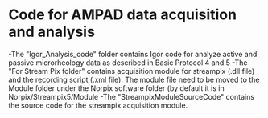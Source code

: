# Code for AMPAD data acquisition and analysis
-The "Igor_Analysis_code" folder contains Igor code for analyze active and passive microrheology data as described in Basic Protocol 4 and 5
-The "For Stream Pix folder" contains acquisition module for streampix (.dll file) and the recording script (.xml file). The module file need to be moved to the Module folder under   the Norpix software folder (by default it is in Norpix/Streampix5/Module 
-The "StreampixModuleSourceCode" contains the source code for the streampix acquisition module.
